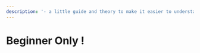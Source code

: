 ```yaml
---
description: '- a little guide and theory to make it easier to understand'
---
```


# Beginner Only !

